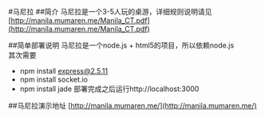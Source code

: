 #马尼拉
##简介
马尼拉是一个3-5人玩的桌游，详细规则说明请见[http://manila.mumaren.me/Manila_CT.pdf](http://manila.mumaren.me/Manila_CT.pdf)

##简单部署说明
马尼拉是一个node.js + html5的项目，所以依赖node.js  
其次需要  
* npm install express@2.5.11
* npm install socket.io
* npm install jade
部署完成之后运行http://localhost:3000


##马尼拉演示地址
[http://manila.mumaren.me/](http://manila.mumaren.me/)